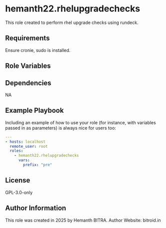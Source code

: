 hemanth22.rhelupgradechecks
=========

This role created to perform rhel upgrade checks using rundeck.

Requirements
------------

Ensure cronie, sudo is installed.

Role Variables
--------------



Dependencies
------------

NA

Example Playbook
----------------

Including an example of how to use your role (for instance, with variables passed in as parameters) is always nice for users too:

```yaml
---
- hosts: localhost
  remote_user: root
  roles:
    - hemanth22.rhelupgradechecks
      vars:
        prefix: "pre"
```

License
-------

GPL-3.0-only

Author Information
------------------

This role was created in 2025 by Hemanth BITRA. Author Website: bitroid.in

